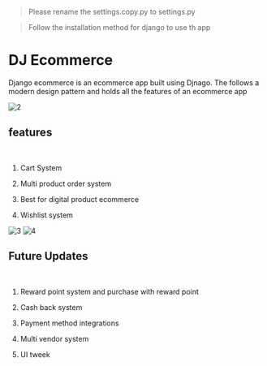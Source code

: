 
> Please rename the settings.copy.py to settings.py


> Follow the installation method for django to use th app




# DJ Ecommerce

Django ecommerce is an ecommerce app built using Djnago. The follows a modern design pattern and holds all the features of an ecommerce app

![2](https://user-images.githubusercontent.com/33858136/97169405-396e1580-17b4-11eb-8ef1-55a9d80f22d6.PNG)

## features
<br/>

1. Cart System
2. Multi product order system
3. Best for digital product ecommerce

4. Wishlist system




![3](https://user-images.githubusercontent.com/33858136/97169416-3d9a3300-17b4-11eb-9d73-ae40a58759ce.PNG)
![4](https://user-images.githubusercontent.com/33858136/97169418-3d9a3300-17b4-11eb-8036-36df7c2e0c93.PNG)


## Future Updates
 <br/>

1. Reward point system and purchase with reward point
2. Cash back system
3. Payment method integrations
4. Multi vendor system

5. UI tweek



